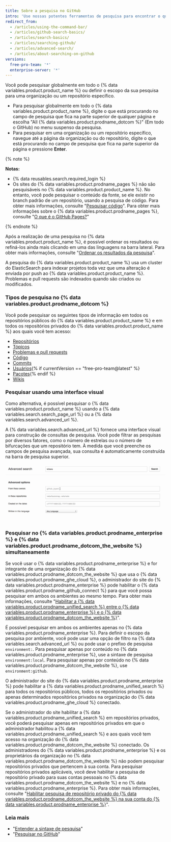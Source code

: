 ```yaml
---
title: Sobre a pesquisa no GitHub
intro: 'Use nossas potentes ferramentas de pesquisa para encontrar o que está procurando entre os muitos repositórios, usuários e linhas de código no {% data variables.product.product_name %}.'
redirect_from:
  - /articles/using-the-command-bar/
  - /articles/github-search-basics/
  - /articles/search-basics/
  - /articles/searching-github/
  - /articles/advanced-search/
  - /articles/about-searching-on-github
versions:
  free-pro-team: '*'
  enterprise-server: '*'
---
```


Você pode pesquisar globalmente em todo o {% data variables.product.product_name %} ou definir o escopo da sua pesquisa para uma organização ou um repositório específico.

- Para pesquisar globalmente em todo o {% data variables.product.product_name %}, digite o que está procurando no campo de pesquisa que fica na parte superior de qualquer página e escolha "All {% data variables.product.prodname_dotcom %}" (Em todo o GitHub) no menu suspenso da pesquisa.
- Para pesquisar em uma organização ou um repositório específico, navegue até a página da organização ou do repositório, digite o que está procurando no campo de pesquisa que fica na parte superior da página e pressione **Enter**.

{% note %}

**Notas:**

- {% data reusables.search.required_login %}
- Os sites do {% data variables.product.prodname_pages %} não são pesquisáveis no {% data variables.product.product_name %}. No entanto, você pode pesquisar o conteúdo da fonte, se ele existir no branch padrão de um repositório, usando a pesquisa de código. Para obter mais informações, consulte "[Pesquisar código](/articles/searching-code)". Para obter mais informações sobre o {% data variables.product.prodname_pages %}, consulte "[O que é o GitHub Pages?](/articles/what-is-github-pages/)"

{% endnote %}

Após a realização de uma pesquisa no {% data variables.product.product_name %}, é possível ordenar os resultados ou refiná-los ainda mais clicando em uma das linguagens na barra lateral. Para obter mais informações, consulte "[Ordenar os resultados da pesquisa](/articles/sorting-search-results)".

A pesquisa do {% data variables.product.product_name %} usa um cluster do ElasticSearch para indexar projetos toda vez que uma alteração é enviada por push ao {% data variables.product.product_name %}. Problemas e pull requests são indexados quando são criados ou modificados.

### Tipos de pesquisa no {% data variables.product.prodname_dotcom %}

Você pode pesquisar os seguintes tipos de informação em todos os repositórios públicos do {% data variables.product.product_name %} e em todos os repositórios privados do {% data variables.product.product_name %} aos quais você tem acesso:

- [Repositórios](/articles/searching-for-repositories)
- [Tópicos](/articles/searching-topics)
- [Problemas e pull requests](/articles/searching-issues-and-pull-requests)
- [Código](/articles/searching-code)
- [Commits](/articles/searching-commits)
- [Usuários](/articles/searching-users){% if currentVersion == "free-pro-team@latest" %}
- [Pacotes](/github/searching-for-information-on-github/searching-for-packages){% endif %}
- [Wikis](/articles/searching-wikis)

### Pesquisar usando uma interface visual

Como alternativa, é possível pesquisar o {% data variables.product.product_name %} usando a {% data variables.search.search_page_url %} ou a {% data variables.search.advanced_url %}.

A {% data variables.search.advanced_url %} fornece uma interface visual para construção de consultas de pesquisa. Você pode filtrar as pesquisas por diversos fatores, como o número de estrelas ou o número de bifurcações que um repositório tem. À medida que você preenche os campos de pesquisa avançada, sua consulta é automaticamente construída na barra de pesquisa superior.

![Pesquisa avançada](/assets/images/help/search/advanced_search_demo.gif)

### Pesquisar no {% data variables.product.prodname_enterprise %} e {% data variables.product.prodname_dotcom_the_website %} simultaneamente

Se você usar o {% data variables.product.prodname_enterprise %} e for integrante de uma organização do {% data variables.product.prodname_dotcom_the_website %} que usa o {% data variables.product.prodname_ghe_cloud %}, o administrador do site do {% data variables.product.prodname_enterprise %} pode habilitar o {% data variables.product.prodname_github_connect %} para que você possa pesquisar em ambos os ambientes ao mesmo tempo. Para obter mais informações, consulte "[Habilitar a {% data variables.product.prodname_unified_search %} entre o {% data variables.product.prodname_enterprise %} e o {% data variables.product.prodname_dotcom_the_website %}](/enterprise/admin/guides/developer-workflow/enabling-unified-search-between-github-enterprise-server-and-github-com)".

É possível pesquisar em ambos os ambientes apenas no {% data variables.product.prodname_enterprise %}. Para definir o escopo da pesquisa por ambiente, você pode usar uma opção de filtro na {% data variables.search.advanced_url %} ou pode usar o prefixo de pesquisa `environment:`. Para pesquisar apenas por conteúdo no {% data variables.product.prodname_enterprise %}, use a sintaxe de pesquisa `environment:local`. Para pesquisar apenas por conteúdo no {% data variables.product.prodname_dotcom_the_website %}, use `environment:github`.

O administrador do site do {% data variables.product.prodname_enterprise %} pode habilitar a {% data variables.product.prodname_unified_search %} para todos os repositórios públicos, todos os repositórios privados ou apenas determinados repositórios privados na organização do {% data variables.product.prodname_ghe_cloud %} conectado.

Se o administrador do site habilitar a {% data variables.product.prodname_unified_search %} em repositórios privados, você poderá pesquisar apenas em repositórios privados em que o administrador habilitou a {% data variables.product.prodname_unified_search %} e aos quais você tem acesso na organização do {% data variables.product.prodname_dotcom_the_website %} conectado. Os administradores do {% data variables.product.prodname_enterprise %} e os proprietários da organização no {% data variables.product.prodname_dotcom_the_website %} não podem pesquisar repositórios privados que pertencem à sua conta. Para pesquisar repositórios privados aplicáveis, você deve habilitar a pesquisa de repositório privado para suas contas pessoais no {% data variables.product.prodname_dotcom_the_website %} e no {% data variables.product.prodname_enterprise %}. Para obter mais informações, consulte "[Habilitar pesquisa de repositório privado do {% data variables.product.prodname_dotcom_the_website %} na sua conta do {% data variables.product.prodname_enterprise %}](/articles/enabling-private-github-com-repository-search-in-your-github-enterprise-server-account)".

### Leia mais

- "[Entender a sintaxe de pesquisa](/articles/understanding-the-search-syntax)"
- "[Pesquisar no GitHub](/articles/searching-on-github)"
